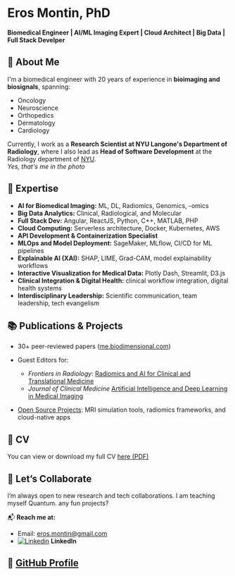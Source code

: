 # Eros Montin, PhD  
**Biomedical Engineer | AI/ML Imaging Expert | Cloud Architect | Big Data | Full Stack Develper**

## 🧠 About Me  
I'm a biomedical engineer with 20 years of experience in **bioimaging and biosignals**, spanning:

- Oncology
- Neuroscience
- Orthopedics
- Dermatology
- Cardiology

Currently, I work as a **Research Scientist at NYU Langone's Department of Radiology**, where I also lead as **Head of Software Development** at the Radiology department of [NYU](https://med.nyu.edu/departments-institutes/radiology/research).  
_Yes, that's me in the photo_

## 🧪 Expertise  
- **AI for Biomedical Imaging:** ML, DL, Radiomics, Genomics, -omics  
- **Big Data Analytics:** Clinical, Radiological, and Molecular  
- **Full Stack Dev:** Angular, ReactJS, Python, C++, MATLAB, PHP  
- **Cloud Computing:** Serverless architecture, Docker, Kubernetes, AWS  
- **API Development & Containerization Specialist**  
- **MLOps and Model Deployment:** SageMaker, MLflow, CI/CD for ML pipelines  
- **Explainable AI (XAI):** SHAP, LIME, Grad-CAM, model explainability workflows  
- **Interactive Visualization for Medical Data:** Plotly Dash, Streamlit, D3.js  
- **Clinical Integration & Digital Health:** clinical workflow integration, digital health systems  
- **Interdisciplinary Leadership:** Scientific communication, team leadership, tech evangelism  

## 📚 Publications & Projects  
- 30+ peer-reviewed papers ([me.biodimensional.com](https://biodimensional.com))  
- Guest Editors for:

  - *Frontiers in Radiology*: [Radiomics and AI for Clinical and Translational Medicine](https://www.frontiersin.org/research-topics/44008/radiomics-and-ai-for-clinical-and-translational-medicine)
  - *Journal of Clinical Medicine* [Artificial Intelligence and Deep Learning in Medical Imaging](https://www.mdpi.com/journal/jcm/special_issues/NSBIR80275)

- [Open Source Projects](https://github.com/erosmontin?tab=repositories): MRI simulation tools, radiomics frameworks, and cloud-native apps  

## 🧭 CV  
You can view or download my full CV [here (PDF)](https://erosmontin.s3.us-east-1.amazonaws.com/CV.pdf)

## 🤝 Let’s Collaborate  
I’m always open to new research and tech collaborations.
I am teaching myself Quantum. any fun projects?

📬 **Reach me at:**  
- Email: eros.montin@gmail.com  
- [![Linkedin](https://i.stack.imgur.com/gVE0j.png)](https://www.linkedin.com/in/erosmontin/) **LinkedIn**

## 🔗 [GitHub Profile](https://github.com/erosmontin/)
